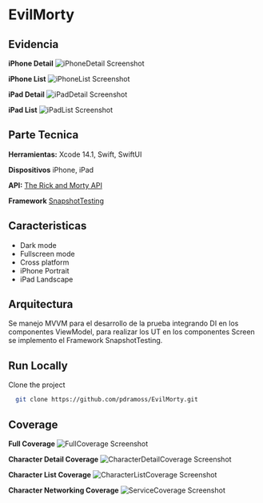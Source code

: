 # EvilMorty 
  
## Evidencia  

**iPhone Detail**
![iPhoneDetail Screenshot](Resources/iPhoneDetail.png)

**iPhone List**
![iPhoneList Screenshot](Resources/iPhoneList.png)

**iPad Detail**
![iPadDetail Screenshot](Resources/iPadDetail.png)

**iPad List**
![iPadList Screenshot](Resources/iPadList.png)

## Parte Tecnica

**Herramientas:** Xcode 14.1, Swift, SwiftUI

**Dispositivos** iPhone, iPad

**API:** [The Rick and Morty API](https://rickandmortyapi.com)

**Framework** [SnapshotTesting](https://github.com/pointfreeco/swift-snapshot-testing)

## Caracteristicas  

- Dark mode
- Fullscreen mode  
- Cross platform
- iPhone Portrait
- iPad Landscape

## Arquitectura

Se manejo MVVM para el desarrollo de la prueba integrando DI en los componentes ViewModel, 
para realizar los UT en los componentes Screen se implemento el Framework SnapshotTesting.

## Run Locally  

Clone the project  

~~~bash  
  git clone https://github.com/pdramoss/EvilMorty.git
~~~

## Coverage

**Full Coverage**
![FullCoverage Screenshot](Resources/fullCoverage.png)

**Character Detail Coverage**
![CharacterDetailCoverage Screenshot](Resources/CharacterDetailCoverage.png)

**Character List Coverage**
![CharacterListCoverage Screenshot](Resources/CharacterListCoverage.png)

**Character Networking Coverage**
![ServiceCoverage Screenshot](Resources/ServiceCoverage.png)
